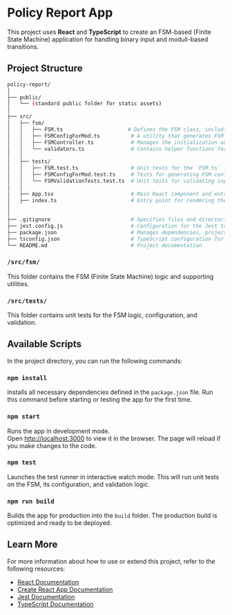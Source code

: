 # Policy Report App

This project uses **React** and **TypeScript** to create an FSM-based (Finite State Machine) application for handling binary input and moduli-based transitions.

## Project Structure
```bash
policy-report/
│
├── public/
│   └── (standard public folder for static assets)
│
├── src/
│   ├── fsm/
│   │   ├── FSM.ts                     # Defines the FSM class, including states, transitions, and methods for managing the state machine.
│   │   ├── FSMConfigForMod.ts          # A utility that generates FSM configurations for various modulus values (e.g., Mod-3, Mod-5).
│   │   ├── FSMController.ts            # Manages the initialization and execution of the FSM based on input and configuration.
│   │   └── validators.ts               # Contains helper functions for validating inputs, such as binary strings and modulus values.
│   │
│   ├── tests/
│   │   ├── FSM.test.ts                 # Unit tests for the `FSM.ts` file, covering state transitions, error handling, and other behavior.
│   │   ├── FSMConfigForMod.test.ts     # Tests for generating FSM configurations based on different modulus values.
│   │   └── FSMValidationTests.test.ts  # Unit tests for validating inputs (e.g., binary strings, modulus values).
│   │
│   ├── App.tsx                         # Main React component and entry point of the application
│   ├── index.ts                        # Entry point for rendering the app into the DOM
│  
│
├── .gitignore                          # Specifies files and directories to be ignored by Git, such as `node_modules` or build files.
├── jest.config.js                      # Configuration for the Jest testing framework, used to run unit tests
├── package.json                        # Manages dependencies, project metadata, and NPM scripts (e.g., `npm start`, `npm test`).
├── tsconfig.json                       # TypeScript configuration for compiling TypeScript files
└── README.md                           # Project documentation
```



### **`/src/fsm/`**
This folder contains the FSM (Finite State Machine) logic and supporting utilities.
### **`/src/tests/`**
This folder contains unit tests for the FSM logic, configuration, and validation.



## Available Scripts

In the project directory, you can run the following commands:
### `npm install`

Installs all necessary dependencies defined in the `package.json` file. Run this command before starting or testing the app for the first time.
### `npm start`

Runs the app in development mode.  
Open [http://localhost:3000](http://localhost:3000) to view it in the browser. The page will reload if you make changes to the code.

### `npm test`

Launches the test runner in interactive watch mode. This will run unit tests on the FSM, its configuration, and validation logic.

### `npm run build`

Builds the app for production into the `build` folder. The production build is optimized and ready to be deployed.

## Learn More

For more information about how to use or extend this project, refer to the following resources:

- [React Documentation](https://reactjs.org/docs/getting-started.html)
- [Create React App Documentation](https://create-react-app.dev/docs/getting-started/)
- [Jest Documentation](https://jestjs.io/docs/getting-started)
- [TypeScript Documentation](https://www.typescriptlang.org/docs/)


